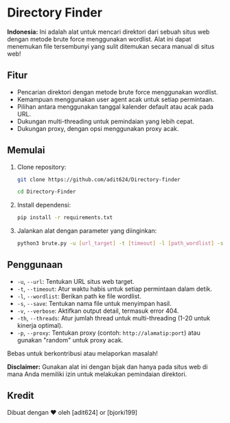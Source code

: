 # Directory Finder

**Indonesia:** Ini adalah alat untuk mencari direktori dari sebuah situs web dengan metode brute force menggunakan wordlist. Alat ini dapat menemukan file tersembunyi yang sulit ditemukan secara manual di situs web!

## Fitur

- Pencarian direktori dengan metode brute force menggunakan wordlist.
- Kemampuan menggunakan user agent acak untuk setiap permintaan.
- Pilihan antara menggunakan tanggal kalender default atau acak pada URL.
- Dukungan multi-threading untuk pemindaian yang lebih cepat.
- Dukungan proxy, dengan opsi menggunakan proxy acak.

## Memulai

1. Clone repository:

    ```bash
    git clone https://github.com/adit624/Directory-finder
    ```
    ```bash
    cd Directory-Finder
    ```
3. Install dependensi:

    ```bash
    pip install -r requirements.txt
    ```

4. Jalankan alat dengan parameter yang diinginkan:

    ```bash
    python3 brute.py -u [url_target] -t [timeout] -l [path_wordlist] -s [nama_file_simpan] -v -th [threads] -p [proxy]
    ```

## Penggunaan

- `-u`, `--url`: Tentukan URL situs web target.
- `-t`, `--timeout`: Atur waktu habis untuk setiap permintaan dalam detik.
- `-l`, `--wordlist`: Berikan path ke file wordlist.
- `-s`, `--save`: Tentukan nama file untuk menyimpan hasil.
- `-v`, `--verbose`: Aktifkan output detail, termasuk error 404.
- `-th`, `--threads`: Atur jumlah thread untuk multi-threading (1-20 untuk kinerja optimal).
- `-p`, `--proxy`: Tentukan proxy (contoh: `http://alamatip:port`) atau gunakan "random" untuk proxy acak.

Bebas untuk berkontribusi atau melaporkan masalah!

**Disclaimer:** Gunakan alat ini dengan bijak dan hanya pada situs web di mana Anda memiliki izin untuk melakukan pemindaian direktori.

## Kredit

Dibuat dengan ❤️ oleh [adit624] or [bjorki199]
